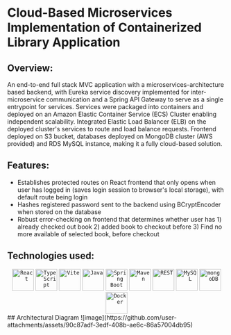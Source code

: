 # Cloud-Based Microservices Implementation of Containerized Library Application
## Overview:
An end-to-end full stack MVC application with a microservices-architecture based backend, with Eureka service discovery implemented for inter-microservice communication and a Spring API Gateway to serve as a single entrypoint for services. Services were packaged into containers and deployed on an Amazon Elastic Container Service (ECS) Cluster enabling independent scalability. Integrated Elastic Load Balancer (ELB) on the deployed cluster's services to route and load balance requests. Frontend deployed on S3 bucket, databases deployed on MongoDB cluster (AWS provided) and RDS MySQL instance, making it a fully cloud-based solution.
## Features:
- Establishes protected routes on React frontend that only opens when user has logged in (saves login session to browser's local storage), with default route being login
- Hashes registered password sent to the backend using BCryptEncoder when stored on the database
- Robust error-checking on frontend that determines whether user has 1) already checked out book 2) added book to checkout before 3) Find no more available of selected book, before checkout
## Technologies used:
<div align="center">
	<code><img width="50" src="https://raw.githubusercontent.com/marwin1991/profile-technology-icons/refs/heads/main/icons/react.png" alt="React" title="React"/></code>
	<code><img width="50" src="https://raw.githubusercontent.com/marwin1991/profile-technology-icons/refs/heads/main/icons/typescript.png" alt="TypeScript" title="TypeScript"/></code>
	<code><img width="50" src="https://raw.githubusercontent.com/marwin1991/profile-technology-icons/refs/heads/main/icons/vite.png" alt="Vite" title="Vite"/></code>
	<code><img width="50" src="https://raw.githubusercontent.com/marwin1991/profile-technology-icons/refs/heads/main/icons/java.png" alt="Java" title="Java"/></code>
	<code><img width="50" src="https://raw.githubusercontent.com/marwin1991/profile-technology-icons/refs/heads/main/icons/spring_boot.png" alt="Spring Boot" title="Spring Boot"/></code>
	<code><img width="50" src="https://raw.githubusercontent.com/marwin1991/profile-technology-icons/refs/heads/main/icons/maven.png" alt="Maven" title="Maven"/></code>
	<code><img width="50" src="https://raw.githubusercontent.com/marwin1991/profile-technology-icons/refs/heads/main/icons/rest.png" alt="REST" title="REST"/></code>
	<code><img width="50" src="https://raw.githubusercontent.com/marwin1991/profile-technology-icons/refs/heads/main/icons/mysql.png" alt="MySQL" title="MySQL"/></code>
	<code><img width="50" src="https://raw.githubusercontent.com/marwin1991/profile-technology-icons/refs/heads/main/icons/mongodb.png" alt="mongoDB" title="mongoDB"/></code>
	<code><img width="50" src="https://raw.githubusercontent.com/marwin1991/profile-technology-icons/refs/heads/main/icons/docker.png" alt="Docker" title="Docker"/></code>
</div>
## Architectural Diagram
![image](https://github.com/user-attachments/assets/90c87adf-3edf-408b-ae6c-86a57004db95)
